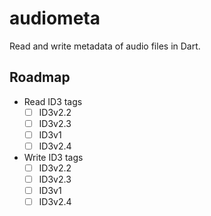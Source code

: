 # audiometa
Read and write metadata of audio files in Dart.

## Roadmap

- Read ID3 tags
	- [ ] ID3v2.2
	- [ ] ID3v2.3
	- [ ] ID3v1
	- [ ] ID3v2.4
- Write ID3 tags
	- [ ] ID3v2.2
	- [ ] ID3v2.3
	- [ ] ID3v1
	- [ ] ID3v2.4
